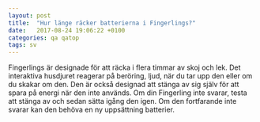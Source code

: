 ```yaml
---
layout: post
title:  "Hur länge räcker batterierna i Fingerlings?"
date:   2017-08-24 19:06:22 +0100
categories: qa qatop
tags: sv
---
```


Fingerlings är designade för att räcka i flera timmar av skoj och lek.
Det interaktiva husdjuret reagerar på beröring, ljud, när du tar upp den eller om du skakar om den. Den är också designad att stänga av sig själv för att spara på energi när den inte används.
Om din Fingerling inte svarar, testa att stänga av och sedan sätta igång den igen. Om den fortfarande inte svarar kan den behöva en ny uppsättning batterier.